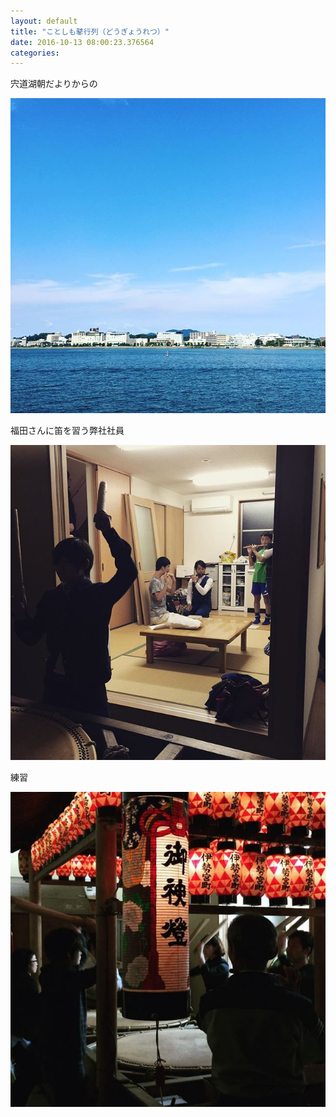 ```yaml
---
layout: default
title: "ことしも鼕行列（どうぎょうれつ）"
date: 2016-10-13 08:00:23.376564
categories: 
---
```


宍道湖朝だよりからの

![](/assets/images/201610/14659267_537083659826748_4418256067398467584_n.jpg)

福田さんに笛を習う弊社社員

![福田さんに笛を習う弊社社員](/assets/images/201610/14709524_1210699088988010_451492567087841280_n.jpg)

練習

![](/assets/images/201610/14693714_100488530425532_9028223527676805120_n.jpg)


